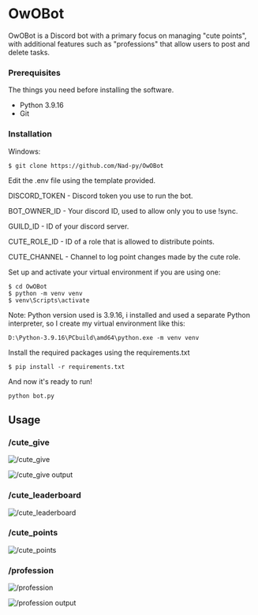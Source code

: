 # OwOBot

OwOBot is a Discord bot with a primary focus on managing "cute points", with additional features such as "professions" that allow users to post and delete tasks.

### Prerequisites

The things you need before installing the software.

* Python 3.9.16
* Git

### Installation


Windows:
```
$ git clone https://github.com/Nad-py/OwOBot
```
Edit the .env file using the template provided.

DISCORD_TOKEN - Discord token you use to run the bot.

BOT_OWNER_ID - Your discord ID, used to allow only you to use !sync.

GUILD_ID - ID of your discord server.

CUTE_ROLE_ID - ID of a role that is allowed to distribute points.

CUTE_CHANNEL - Channel to log point changes made by the cute role.

Set up and activate your virtual environment if you are using one:
```
$ cd OwOBot
$ python -m venv venv
$ venv\Scripts\activate
```
Note: Python version used is 3.9.16, i installed and used a separate Python interpreter, so I create my virtual environment like this:
```
D:\Python-3.9.16\PCbuild\amd64\python.exe -m venv venv
```

Install the required packages using the requirements.txt
```
$ pip install -r requirements.txt
```

And now it's ready to run! 
```
python bot.py
```

## Usage

### /cute_give
![/cute_give](https://github.com/Nad-py/OwOBot/assets/84136430/ef5c7345-9073-4094-a104-37b025ba8b72)

![/cute_give output](https://github.com/Nad-py/OwOBot/assets/84136430/227964ad-0370-4662-96d7-40e671f6630b)

### /cute_leaderboard
![/cute_leaderboard](https://github.com/Nad-py/OwOBot/assets/84136430/65d5e436-ad4c-4284-8e99-f40cea8b5612)


### /cute_points
![/cute_points](https://github.com/Nad-py/OwOBot/assets/84136430/a01b1b30-baf4-409f-aac7-1b2dc27730fa)

### /profession
![/profession](https://github.com/Nad-py/OwOBot/assets/84136430/9ec515a9-bf0b-4e3a-8a32-6bc28a55f06c)

![/profession output](https://github.com/Nad-py/OwOBot/assets/84136430/e740a7c1-489b-4b0e-aebe-2a654dd3a336)
